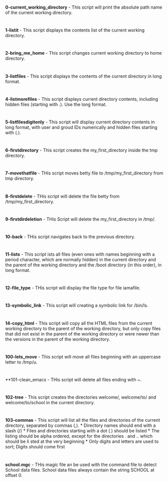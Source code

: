 **0-current_working_directory** - This script will print the absolute path name of the current working directory.
#
**1-listit** - This script displays  the contents list of the current working directory.
#
**2-bring_me_home** - This script changes current working directory to home directory.
#
**3-listfiles** - This script displays the contents of the current directory in long format.
#
**4-listmorefiles** - This script displays current directory contents, including hidden files (starting with .). Use the long format.
#
**5-listfilesdigitonly** - This script will display current directory contents in long format, with user and groud IDs numerically and hidden files starting with (.).
#
**6-firstdirectory** - This script creates the my_first_directory inside the tmp directory.
#
**7-movethatfile** - THis script moves betty file to /tmp/my_first_directory from tmp directory.
#
**8-firstdelete** - THis script will delete the file betty from /tmp/my_first_directory.
#
**9-firstdirdeletion** - THis Script will delete the my_first_directory in /tmp/.
#
**10-back** - THis script navigates back to the previous directory.
#
**11-lists** - This script ists all files (even ones with names beginning with a period character, which are normally hidden) in the current directory and the parent of the working directory and the /boot directory (in this order), in long format.
#
**12-file_type** - THis script will display the file type for file iamafile.
#
**13-symbolic_link** - This script will creating a symbolic link for /bin/ls.
#
**14-copy_html** - This script will copy all the HTML files from the current working directory to the parent of the working directory, but only copy files that did not exist in the parent of the working directory or were newer than the versions in the parent of the working directory.
#
#
**100-lets_move** - This script will move all files beginning with an uppercase letter to /tmp/u.
#
**101-clean_emacs - THis script will delete all files ending with ~.
#
**102-tree** - This script creates the directories welcome/, welcome/to/ and welcome/to/school in the current directory.
#
**103-commas** - This script will list all the files and directories of the current directory, separated by commas (,). 
	* Directory names should end with a slash (/)
	* Files and directories starting with a dot (.) should be listed
	* The listing should be alpha ordered, except for the directories . and .. which should be li	       sted at the very beginning
	* Only digits and letters are used to sort; Digits should come first
#
**school.mgc** - THis magic file an be used with the command file to detect School data files. School data files always contain the string SCHOOL at offset 0.
#
